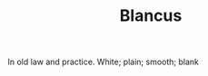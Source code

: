 ---
title: Blancus
letter: B
permalink: "/definitions/bld-blancus.html"
body: In old law and practice. White; plain; smooth; blank
published_at: '2018-07-07'
source: Black's Law Dictionary 2nd Ed (1910)
layout: post
---
